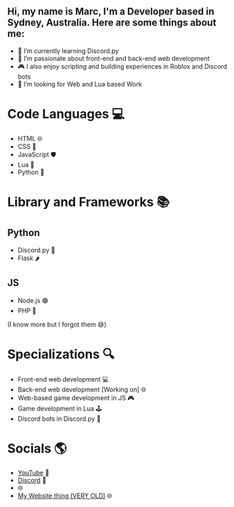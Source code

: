 ## Hi, my name is Marc, I'm a Developer based in Sydney, Australia. Here are some things about me:

- 🌱 I’m currently learning Discord.py
- 🚀 I’m passionate about front-end and back-end web development
- 🎮 I also enjoy scripting and building experiences in Roblox and Discord bots
- 🤝 I’m looking for Web and Lua based Work

# Code Languages 💻

- HTML 🌐
- CSS 🎨
- JavaScript 🛡️
- Lua 🔵
- Python 🐍

# Library and Frameworks 📚

## Python
- Discord.py 🤖
- Flask 🌶️

## JS
- Node.js 🟢
- PHP 🐘

(I know more but I forgot them 😅)

# Specializations 🔍

- Front-end web development 💻
- Back-end web development [Working on] 🌐
- Web-based game development in JS 🎮
- Game development in Lua 🕹️
- Discord bots in Discord.py 🤖

# Socials 🌎

- <span style="color:white;text-decoration:underline">[YouTube](https://www.youtube.com/channel/UC4S7ciPiSuz_tFJsl3bIRPw)</span> 🎥
- <span style="color:white;text-decoration:underline">[Discord](https://discord.com/users/497682001239736329)</span> 💬
- <span style="color:white;text-decoration:underline">[](https://thatmarcboi.github.io/Marcs-WebsiteV1/)</span> 🌐
- <span style="color:white;text-decoration:underline">[My Website thing (VERY OLD)](https://thatmarcboi.github.io/Marcs-WebsiteV1/)</span> 🌐

